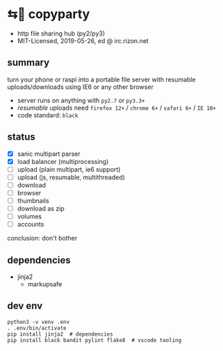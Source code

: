 # ⇆🎉 copyparty

* http file sharing hub (py2/py3)
* MIT-Licensed, 2019-05-26, ed @ irc.rizon.net

## summary

turn your phone or raspi into a portable file server with resumable uploads/downloads using IE6 or any other browser

* server runs on anything with `py2.7` or `py3.3+`
* *resumable* uploads need `firefox 12+` / `chrome 6+` / `safari 6+` / `IE 10+`
* code standard: `black`

## status

* [x] sanic multipart parser
* [x] load balancer (multiprocessing)
* [ ] upload (plain multipart, ie6 support)
* [ ] upload (js, resumable, multithreaded)
* [ ] download
* [ ] browser
* [ ] thumbnails
* [ ] download as zip
* [ ] volumes
* [ ] accounts

conclusion: don't bother

## dependencies

* jinja2
  * markupsafe

## dev env

    python3 -v venv .env
    . .env/bin/activate
    pip install jinja2  # dependencies
    pip install black bandit pylint flake8  # vscode tooling
